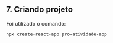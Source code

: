 ﻿## 7. Criando projeto

Foi utilizado o comando:

```bash
npx create-react-app pro-atividade-app
```

